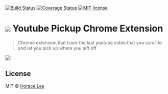 [![Build Status](https://travis-ci.org/horacehylee/chrome-ext-youtube-pickup.svg?branch=master)](https://travis-ci.org/horacehylee/chrome-ext-youtube-pickup)
[![Coverage Status](https://coveralls.io/repos/github/horacehylee/youtube-pickup/badge.svg?branch=master)](https://coveralls.io/github/horacehylee/youtube-pickup?branch=master)
[![MIT license](http://img.shields.io/badge/license-MIT-brightgreen.svg)](http://opensource.org/licenses/MIT)

# ![][logo] Youtube Pickup Chrome Extension

> Chrome extension that track the last youtube video that you scroll to and let you pick up where you left off

![][screencast]

## License

MIT © [Horace Lee](https://github.com/horacehylee)

[logo]: resources/images/logo32.png
[screencast]: assets/screencast.gif